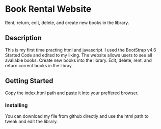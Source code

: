 # Book Rental Website

Rent, return, edit, delete, and create new books in the library.

## Description

This is my first time practing html and javascript.
I used the BootStrap v4.6 Started Code and edited to my liking.
The website allows users to see all avaliable books. 
Create new books into the library.
Edit, delete, rent, and return current books in the libray.

## Getting Started

Copy the index.html path and paste it into your preffered browser.

### Installing

You can download my file from github directly and use the html path to tweak and edit the library.
